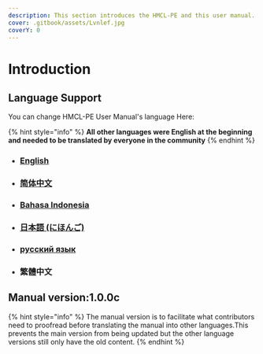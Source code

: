 ```yaml
---
description: This section introduces the HMCL-PE and this user manual.
cover: .gitbook/assets/Lvnlef.jpg
coverY: 0
---
```


# Introduction

## Language Support

You can change HMCL-PE User Manual's language Here:

{% hint style="info" %}
**All other languages were English at the beginning and needed to be translated by everyone in the community**
{% endhint %}

* ### [English](https://mc-shengxia.gitbook.io/hmcl-pe-user-manual-en/introduction)
* ### [简体中文](https://mc-shengxia.gitbook.io/hmclpe-yong-hu-shi-yong-shou-ce/)
* ### [Bahasa Indonesia](https://mc-shengxia.gitbook.io/hmcl-pe-panduan-pengguna/)
* ### [日本語 (にほんご)](https://mc-shengxia.gitbook.io/hmcl-pe-yzmanyuaru/)
* ### [русский язык](https://mc-shengxia.gitbook.io/hmcl-pe-rukovodstva-polzovatelya/)
* ### 繁體中文

## Manual version:1.0.0c

{% hint style="info" %}
The manual version is to facilitate what contributors need to proofread before translating the manual into other languages.This prevents the main version from being updated but the other language versions still only have the old content.
{% endhint %}
